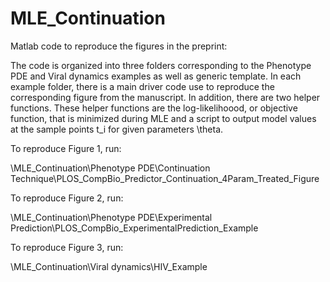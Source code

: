 # MLE_Continuation
Matlab code to reproduce the figures in the preprint: 

The code is organized into three folders corresponding to the Phenotype PDE and Viral dynamics examples as well as generic template. In each example folder, there is a main driver code use to reproduce the corresponding figure from the manuscript. In addition, there are two helper functions. These helper functions are the log-likelihoood, or objective function, that is minimized during MLE and a script to output model values at the sample points t_i for given parameters \theta. 


To reproduce Figure 1, run:

\MLE_Continuation\Phenotype PDE\Continuation Technique\PLOS_CompBio_Predictor_Continuation_4Param_Treated_Figure 

To reproduce Figure 2, run:

\MLE_Continuation\Phenotype PDE\Experimental Prediction\PLOS_CompBio_ExperimentalPrediction_Example  

To reproduce Figure 3, run:

\MLE_Continuation\Viral dynamics\HIV_Example

